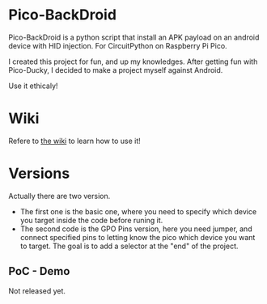 # Pico-BackDroid

Pico-BackDroid is a python script that install an APK payload on an android device with HID injection. For CircuitPython on Raspberry Pi Pico.

I created this project for fun, and up my knowledges. After getting fun with Pico-Ducky, I decided to make a project myself against Android.

Use it ethicaly!

# Wiki

Refere to <a href="https://github.com/V0lk3n/Pico-BackDroid/wiki">the wiki</a> to learn how to use it!

# Versions

Actually there are two version.

- The first one is the basic one, where you need to specify which device you target inside the code before runing it.
- The second code is the GPO Pins version, here you need jumper, and connect specified pins to letting know the pico which device you want to target. The goal is to add a selector at the "end" of the project.

## PoC - Demo

Not released yet.
